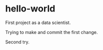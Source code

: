 # hello-world
First project as a data scientist.

Trying to make and commit the first change.


Second try.